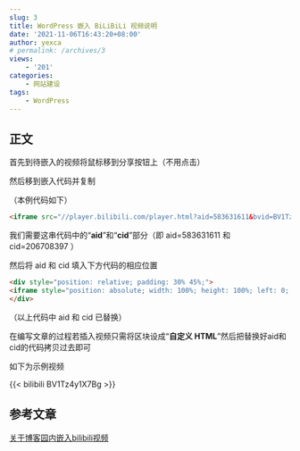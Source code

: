 ```yaml
---
slug: 3
title: WordPress 嵌入 BiLiBiLi 视频说明
date: '2021-11-06T16:43:20+08:00'
author: yexca
# permalink: /archives/3
views:
    - '201'
categories:
    - 网站建设
tags:
    - WordPress
---
```


## 正文

首先到待嵌入的视频将鼠标移到分享按钮上（不用点击）

然后移到嵌入代码并复制

（本例代码如下）

```html
<iframe src="//player.bilibili.com/player.html?aid=583631611&bvid=BV1Tz4y1X7Bg&cid=206708397&page=1" scrolling="no" border="0" frameborder="no" framespacing="0" allowfullscreen="true"> </iframe>
```

我们需要这串代码中的“**aid**”和“**cid**”部分（即 aid=583631611 和 cid=206708397 ）

然后将 aid 和 cid 填入下方代码的相应位置

```html
<div style="position: relative; padding: 30% 45%;">
<iframe style="position: absolute; width: 100%; height: 100%; left: 0; top: 0;" src="https://player.bilibili.com/player.html?cid=206708397&aid=583631611&page=1&as_wide=1&high_quality=1&danmaku=0" frameborder="no" scrolling="no"></iframe>
</div>
```

（以上代码中 aid 和 cid 已替换）

在编写文章的过程若插入视频只需将区块设成“**自定义 HTML**”然后把替换好aid和cid的代码拷贝过去即可

如下为示例视频

{{< bilibili BV1Tz4y1X7Bg >}}

## 参考文章

[关于博客园内嵌入bilibili视频](https://www.cnblogs.com/wkfvawl/p/12268980.html)